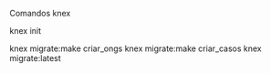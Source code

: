 Comandos knex

knex init

knex migrate:make criar_ongs
knex migrate:make criar_casos
knex migrate:latest
